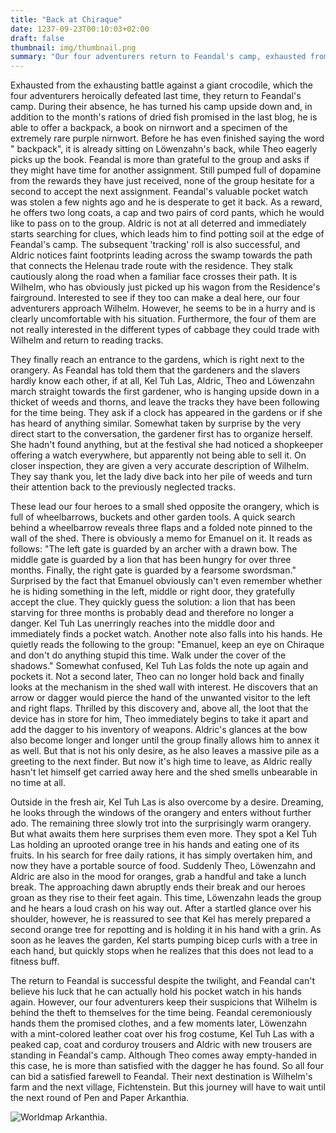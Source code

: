 ```yaml
---
title: "Back at Chiraque"
date: 1237-09-23T00:10:03+02:00
draft: false
thumbnail: img/thumbnail.png
summary: "Our four adventurers return to Feandal's camp, exhausted from their fight against the giant crocodile in the last session. Here they finally receive their long-awaited first quest reward. Furthermore, Feandal is so enthusiastic about their results that he immediately offers them a new mission. Our four don't need to be asked twice and naturally accept the new quest. You can find out where it takes them here:"
---
```


Exhausted from the exhausting battle against a giant crocodile, which the four adventurers heroically defeated last time, they return to Feandal's camp. During their absence, he has turned his camp upside down and, in addition to the month's rations of dried fish promised in the last blog, he is able to offer a backpack, a book on nirnwort and a specimen of the extremely rare purple nirnwort. Before he has even finished saying the word " backpack", it is already sitting on Löwenzahn's back, while Theo eagerly picks up the book. Feandal is more than grateful to the group and asks if they might have time for another assignment. Still pumped full of dopamine from the rewards they have just received, none of the group hesitate for a second to accept the next assignment. Feandal's valuable pocket watch was stolen a few nights ago and he is desperate to get it back. As a reward, he offers two long coats, a cap and two pairs of cord pants, which he would like to pass on to the group. Aldric is not at all deterred and immediately starts searching for clues, which leads him to find potting soil at the edge of Feandal's camp. The subsequent 'tracking' roll is also successful, and Aldric notices faint footprints leading across the swamp towards the path that connects the Helenau trade route with the residence. They stalk cautiously along the road when a familiar face crosses their path. It is Wilhelm, who has obviously just picked up his wagon from the Residence's fairground. Interested to see if they too can make a deal here, our four adventurers approach Wilhelm. However, he seems to be in a hurry and is clearly uncomfortable with his situation. Furthermore, the four of them are not really interested in the different types of cabbage they could trade with Wilhelm and return to reading tracks.

They finally reach an entrance to the gardens, which is right next to the orangery. As Feandal has told them that the gardeners and the slavers hardly know each other, if at all, Kel Tuh Las, Aldric, Theo and Löwenzahn march straight towards the first gardener, who is hanging upside down in a thicket of weeds and thorns, and leave the tracks they have been following for the time being. They ask if a clock has appeared in the gardens or if she has heard of anything similar. Somewhat taken by surprise by the very direct start to the conversation, the gardener first has to organize herself. She hadn't found anything, but at the festival she had noticed a shopkeeper offering a watch everywhere, but apparently not being able to sell it. On closer inspection, they are given a very accurate description of Wilhelm. They say thank you, let the lady dive back into her pile of weeds and turn their attention back to the previously neglected tracks.

These lead our four heroes to a small shed opposite the orangery, which is full of wheelbarrows, buckets and other garden tools. A quick search behind a wheelbarrow reveals three flaps and a folded note pinned to the wall of the shed. There is obviously a memo for Emanuel on it. It reads as follows: "The left gate is guarded by an archer with a drawn bow. The middle gate is guarded by a lion that has been hungry for over three months. Finally, the right gate is guarded by a fearsome swordsman." Surprised by the fact that Emanuel obviously can't even remember whether he is hiding something in the left, middle or right door, they gratefully accept the clue. They quickly guess the solution: a lion that has been starving for three months is probably dead and therefore no longer a danger. Kel Tuh Las unerringly reaches into the middle door and immediately finds a pocket watch. Another note also falls into his hands. He quietly reads the following to the group: "Emanuel, keep an eye on Chiraque and don't do anything stupid this time. Walk under the cover of the shadows." Somewhat confused, Kel Tuh Las folds the note up again and pockets it. Not a second later, Theo can no longer hold back and finally looks at the mechanism in the shed wall with interest. He discovers that an arrow or dagger would pierce the hand of the unwanted visitor to the left and right flaps. Thrilled by this discovery and, above all, the loot that the device has in store for him, Theo immediately begins to take it apart and add the dagger to his inventory of weapons. Aldric's glances at the bow also become longer and longer until the group finally allows him to annex it as well. But that is not his only desire, as he also leaves a massive pile as a greeting to the next finder. But now it's high time to leave, as Aldric really hasn't let himself get carried away here and the shed smells unbearable in no time at all.

Outside in the fresh air, Kel Tuh Las is also overcome by a desire. Dreaming, he looks through the windows of the orangery and enters without further ado. The remaining three slowly trot into the surprisingly warm orangery. But what awaits them here surprises them even more. They spot a Kel Tuh Las holding an uprooted orange tree in his hands and eating one of its fruits. In his search for free daily rations, it has simply overtaken him, and now they have a portable source of food. Suddenly Theo, Löwenzahn and Aldric are also in the mood for oranges, grab a handful and take a lunch break. The approaching dawn abruptly ends their break and our heroes groan as they rise to their feet again. This time, Löwenzahn leads the group and he hears a loud crash on his way out. After a startled glance over his shoulder, however, he is reassured to see that Kel has merely prepared a second orange tree for repotting and is holding it in his hand with a grin. As soon as he leaves the garden, Kel starts pumping bicep curls with a tree in each hand, but quickly stops when he realizes that this does not lead to a fitness buff.

The return to Feandal is successful despite the twilight, and Feandal can't believe his luck that he can actually hold his pocket watch in his hands again. However, our four adventurers keep their suspicions that Wilhelm is behind the theft to themselves for the time being. Feandal ceremoniously hands them the promised clothes, and a few moments later, Löwenzahn with a mint-colored leather coat over his frog costume, Kel Tuh Las with a peaked cap, coat and corduroy trousers and Aldric with new trousers are standing in Feandal's camp. Although Theo comes away empty-handed in this case, he is more than satisfied with the dagger he has found. So all four can bid a satisfied farewell to Feandal. Their next destination is Wilhelm's farm and the next village, Fichtenstein. But this journey will have to wait until the next round of Pen and Paper Arkanthia.

<div class="center">
  <img class="img-fluid" title="Worldmap Arkanthia" alt="Worldmap Arkanthia." src="./img/Arkanthia_Full_Map_Blog_1-4.jpg" />
</div>


